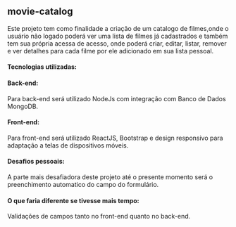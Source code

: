 ## movie-catalog

Este projeto tem como finalidade a criação de um catalogo de filmes,onde o usuário não logado poderá ver uma lista de filmes já cadastrados e também tem sua própria acessa de acesso, onde poderá criar, editar, listar, remover e ver detalhes para cada filme por ele adicionado em sua lista pessoal.

#### Tecnologias utilizadas:

#### Back-end:

Para back-end será utilizado NodeJs com integração com Banco de Dados MongoDB.

#### Front-end:

Para front-end será utilizado ReactJS, Bootstrap e design responsivo para adaptação a telas de dispositivos móveis.

#### Desafios pessoais:

A parte mais desafiadora deste projeto até o presente momento será o preenchimento automatico do campo do formulário.

#### O que faria diferente se tivesse mais tempo:

Validações de campos tanto no front-end quanto no back-end.
